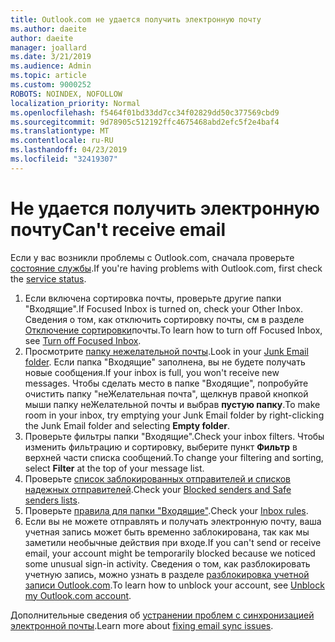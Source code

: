 ```yaml
---
title: Outlook.com не удается получить электронную почту
ms.author: daeite
author: daeite
manager: joallard
ms.date: 3/21/2019
ms.audience: Admin
ms.topic: article
ms.custom: 9000252
ROBOTS: NOINDEX, NOFOLLOW
localization_priority: Normal
ms.openlocfilehash: f5464f01bd33dd7cc34f02829dd50c377569cbd9
ms.sourcegitcommit: 9d78905c512192ffc4675468abd2efc5f2e4baf4
ms.translationtype: MT
ms.contentlocale: ru-RU
ms.lasthandoff: 04/23/2019
ms.locfileid: "32419307"
---
```

# <a name="cant-receive-email"></a><span data-ttu-id="c695f-102">Не удается получить электронную почту</span><span class="sxs-lookup"><span data-stu-id="c695f-102">Can't receive email</span></span>

<span data-ttu-id="c695f-103">Если у вас возникли проблемы с Outlook.com, сначала проверьте [состояние службы](https://go.microsoft.com/fwlink/p/?linkid=837482).</span><span class="sxs-lookup"><span data-stu-id="c695f-103">If you're having problems with Outlook.com, first check the [service status](https://go.microsoft.com/fwlink/p/?linkid=837482).</span></span>

1. <span data-ttu-id="c695f-104">Если включена сортировка почты, проверьте другие папки "Входящие".</span><span class="sxs-lookup"><span data-stu-id="c695f-104">If Focused Inbox is turned on, check your Other Inbox.</span></span> <span data-ttu-id="c695f-105">Сведения о том, как отключить сортировку почты, см в разделе [Отключение сортировки](https://support.office.com/article/f714d94d-9e63-4217-9ccb-6cb2986aa1b2)почты.</span><span class="sxs-lookup"><span data-stu-id="c695f-105">To learn how to turn off Focused Inbox, see [Turn off Focused Inbox](https://support.office.com/article/f714d94d-9e63-4217-9ccb-6cb2986aa1b2).</span></span>
1. <span data-ttu-id="c695f-106">Просмотрите [папку нежелательной почты](https://outlook.live.com/mail/junkemail).</span><span class="sxs-lookup"><span data-stu-id="c695f-106">Look in your [Junk Email folder](https://outlook.live.com/mail/junkemail).</span></span> <span data-ttu-id="c695f-107">Если папка "Входящие" заполнена, вы не будете получать новые сообщения.</span><span class="sxs-lookup"><span data-stu-id="c695f-107">If your inbox is full, you won't receive new messages.</span></span> <span data-ttu-id="c695f-108">Чтобы сделать место в папке "Входящие", попробуйте очистить папку "неЖелательная почта", щелкнув правой кнопкой мыши папку неЖелательной почты и выбрав **пустую папку**.</span><span class="sxs-lookup"><span data-stu-id="c695f-108">To make room in your inbox, try emptying your Junk Email folder by right-clicking the Junk Email folder and selecting **Empty folder**.</span></span>
1. <span data-ttu-id="c695f-109">Проверьте фильтры папки "Входящие".</span><span class="sxs-lookup"><span data-stu-id="c695f-109">Check your inbox filters.</span></span> <span data-ttu-id="c695f-110">Чтобы изменить фильтрацию и сортировку, выберите пункт **Фильтр** в верхней части списка сообщений.</span><span class="sxs-lookup"><span data-stu-id="c695f-110">To change your filtering and sorting, select **Filter** at the top of your message list.</span></span>
1. <span data-ttu-id="c695f-111">Проверьте [список заблокированных отправителей и списков надежных отправителей](https://outlook.live.com/mail/options/mail/junkEmail).</span><span class="sxs-lookup"><span data-stu-id="c695f-111">Check your [Blocked senders and Safe senders lists](https://outlook.live.com/mail/options/mail/junkEmail).</span></span>
1. <span data-ttu-id="c695f-112">Проверьте [правила для папки "Входящие"](https://outlook.live.com/mail/options/mail/rules).</span><span class="sxs-lookup"><span data-stu-id="c695f-112">Check your [Inbox rules](https://outlook.live.com/mail/options/mail/rules).</span></span>
1. <span data-ttu-id="c695f-113">Если вы не можете отправлять и получать электронную почту, ваша учетная запись может быть временно заблокирована, так как мы заметили необычные действия при входе.</span><span class="sxs-lookup"><span data-stu-id="c695f-113">If you can't send or receive email, your account might be temporarily blocked because we noticed some unusual sign-in activity.</span></span> <span data-ttu-id="c695f-114">Сведения о том, как разблокировать учетную запись, можно узнать в разделе [разблокировка учетной записи Outlook.com](https://support.office.com/article/f4ad2701-d166-4d8b-8a6a-9af2a1f8a4c4).</span><span class="sxs-lookup"><span data-stu-id="c695f-114">To learn how to unblock your account, see [Unblock my Outlook.com account](https://support.office.com/article/f4ad2701-d166-4d8b-8a6a-9af2a1f8a4c4).</span></span>

<span data-ttu-id="c695f-115">Дополнительные сведения об [устранении проблем с синхронизацией электронной почты](https://support.office.com/article/d39e3341-8d79-4bf1-b3c7-ded602233642).</span><span class="sxs-lookup"><span data-stu-id="c695f-115">Learn more about [fixing email sync issues](https://support.office.com/article/d39e3341-8d79-4bf1-b3c7-ded602233642).</span></span>